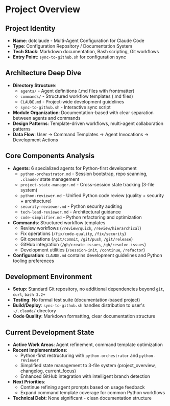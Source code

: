 # Project Overview

## Project Identity
- **Name**: dotclaude - Multi-Agent Configuration for Claude Code
- **Type**: Configuration Repository / Documentation System
- **Tech Stack**: Markdown documentation, Bash scripting, Git workflows
- **Entry Point**: `sync-to-github.sh` for configuration sync

## Architecture Deep Dive
- **Directory Structure**:
  - `agents/` - Agent definitions (.md files with frontmatter)
  - `commands/` - Structured workflow templates (.md files)
  - `CLAUDE.md` - Project-wide development guidelines
  - `sync-to-github.sh` - Interactive sync script
- **Module Organization**: Documentation-based with clear separation between agents and commands
- **Design Patterns**: Template-driven workflows, multi-agent collaboration patterns
- **Data Flow**: User → Command Templates → Agent Invocations → Development Actions

## Core Components Analysis
- **Agents**: 6 specialized agents for Python-first development
  - `python-orchestrator.md` - Session bootstrap, repo scanning, `.claude/` state management
  - `project-state-manager.md` - Cross-session state tracking (3-file system)
  - `python-reviewer.md` - Unified Python code review (quality + security + architecture)
  - `security-reviewer.md` - Python security auditing
  - `tech-lead-reviewer.md` - Architectural guidance
  - `code-simplifier.md` - Python refactoring and optimization
- **Commands**: Structured workflow templates
  - Review workflows (`/review/quick`, `/review/hierarchical`)
  - Fix operations (`/fix/code-quality`, `/fix/security`)
  - Git operations (`/git/commit`, `/git/push`, `/git/release`)
  - GitHub integration (`/gh/create-issues`, `/gh/resolve-issues`)
  - Development utilities (`/session-init`, `/continue`, `/refactor`)
- **Configuration**: `CLAUDE.md` contains development guidelines and Python tooling preferences

## Development Environment
- **Setup**: Standard Git repository, no additional dependencies beyond `git`, `curl`, `bash 3.2+`
- **Testing**: No formal test suite (documentation-based project)
- **Build/Deploy**: `sync-to-github.sh` handles distribution to user's `~/.claude/` directory
- **Code Quality**: Markdown formatting, clear documentation structure

## Current Development State
- **Active Work Areas**: Agent refinement, command template optimization
- **Recent Implementations**: 
  - Python-first restructuring with `python-orchestrator` and `python-reviewer`
  - Simplified state management to 3-file system (project_overview, changelog, current_focus)
  - Enhanced GitHub integration with intelligent branch detection
- **Next Priorities**: 
  - Continue refining agent prompts based on usage feedback
  - Expand command template coverage for common Python workflows
- **Technical Debt**: None significant - clean documentation structure